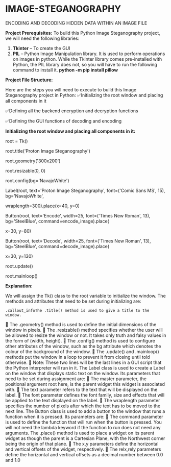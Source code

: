 # IMAGE-STEGANOGRAPHY
ENCODING AND DECODING HIDDEN DATA WITHIN AN IMAGE FILE

**Project Prerequisites:**
To build this Python Image Steganography project, we will need the following libraries:
1. **Tkinter** – To create the GUI
2. **PIL** – Python Image Manipulation library. It is used to perform operations on images in python.
While the Tkinter library comes pre-installed with Python, the PIL library does not, so you will have to run the following command to install it.
**python -m pip install pillow**

**Project File Structure:**

Here are the steps you will need to execute to build this Image Steganography project in Python:
:white_check_mark:Initializing the root window and placing all components in it

:white_check_mark:Defining all the backend encryption and decryption functions

:white_check_mark:Defining the GUI functions of decoding and encoding

**Initializing the root window and placing all components in it:**

root = Tk()

root.title('Proton Image Steganography')

root.geometry('300x200')

root.resizable(0, 0)

root.config(bg='NavajoWhite')

Label(root, text='Proton Image Steganography', font=('Comic Sans MS', 15), bg='NavajoWhite',

wraplength=300).place(x=40, y=0)

Button(root, text='Encode', width=25, font=('Times New Roman', 13), bg='SteelBlue', command=encode_image).place(

x=30, y=80)

Button(root, text='Decode', width=25, font=('Times New Roman', 13), bg='SteelBlue', command=decode_image).place(

x=30, y=130)

root.update()

root.mainloop()

**Explanation:**

We will assign the Tk() class to the root variable to initialize the window. The methods and attributes that need to be set during initializing are:

	.callout_infoThe .title() method is used to give a title to the window.
	The .geometry() method is used to define the initial dimensions of the window in pixels.
	The .resizable() method specifies whether the user will be allowed to resize the window or not. It takes only truth and falsy values in the form of (width, height).
	The .config() method is used to configure other attributes of the window, such as the bg attribute which denotes the colour of the background of the window.
	The .update() and .mainloop() methods put the window in a loop to prevent it from closing until told otherwise.
	Note:
These two lines will be the last lines in a GUI script that the Python interpreter will run in it.
The Label class is used to create a Label on the window that displays static text on the window. Its parameters that need to be set during assignment are:
	The master parameter, the positional argument root here, is the parent widget this widget is associated with.
	The text parameter refers to the text that will be displayed on the label.
	The font parameter defines the font family, size and effects that will be applied to the text displayed on the label.
	The wraplength parameter specifies the number of pixels after which the text has to be moved to the next line.
The Button class is used to add a button to the window that runs a function when it is pressed. Its parameters are:
	The command parameter is used to define the function that will run when the button is pressed. You will not need the lambda keyword if the function to run does not need any arguments.
The .place() method is used to place a widget on its parent widget as though the parent is a Cartesian Plane, with the Northwest corner being the origin of that plane.
	The x,y parameters define the horizontal and vertical offsets of the widget, respectively.
	The relx,rely parameters define the horizontal and vertical offsets as a decimal number between 0.0 and 1.0



